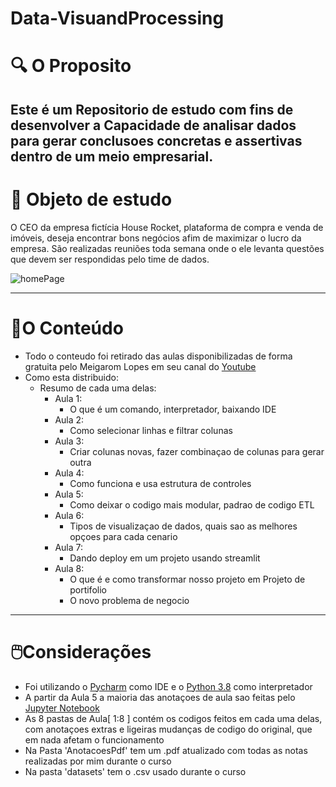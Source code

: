 # Data-VisuandProcessing

# :mag: O Proposito 
## **Este é um Repositorio de estudo com fins de desenvolver a Capacidade de analisar dados para gerar conclusoes concretas e assertivas dentro de um meio empresarial.**



# 💎 Objeto de estudo

O CEO da empresa fictícia House Rocket, plataforma de compra e venda de imóveis, deseja encontrar bons negócios afim de maximizar o lucro da empresa. São realizadas reuniões toda semana onde o ele levanta questões que devem ser respondidas pelo time de dados.

![homePage](https://user-images.githubusercontent.com/72039442/111329137-a728ba00-864d-11eb-872d-c89302d75cef.png)


---

# 📔O Conteúdo

- Todo o conteudo foi retirado das aulas disponibilizadas de forma gratuita pelo Meigarom Lopes em seu canal do [Youtube](https://www.youtube.com/channel/UCar5Cr-pVz08GY_6I3RX9bA)
- Como esta distribuido:
  - Resumo de cada uma delas:
    - Aula 1:
      - O que é um comando, interpretador, baixando IDE
    - Aula 2:
      - Como selecionar linhas e filtrar colunas
    - Aula 3:
      - Criar colunas novas, fazer combinaçao de colunas para gerar outra
    - Aula 4:
      - Como funciona e usa estrutura de controles
    - Aula 5:
      - Como deixar o codigo mais modular, padrao de codigo ETL
    - Aula 6:
      - Tipos de visualizaçao de dados, quais sao as melhores opçoes para cada cenario
    - Aula 7:
      - Dando deploy em um projeto usando streamlit
    - Aula 8:
      - O que é e como transformar nosso projeto em Projeto de portifolio
      - O novo problema de negocio

---

# 🖱️Considerações

- Foi utilizando o [Pycharm](https://www.jetbrains.com/pt-br/pycharm/) como IDE e o [Python 3.8](https://www.python.org/downloads/release/python-380/) como interpretador
- A partir da Aula 5 a maioria das anotaçoes de aula sao feitas pelo [Jupyter Notebook](https://jupyter.org)
- As 8 pastas de Aula[ 1:8 ] contém os codigos feitos em cada uma delas, com anotaçoes extras e ligeiras mudanças de codigo do original, que em nada afetam o funcionamento 
- Na Pasta 'AnotacoesPdf'  tem um .pdf atualizado com todas as notas realizadas por mim durante o curso
- Na pasta 'datasets' tem o .csv usado durante o curso
